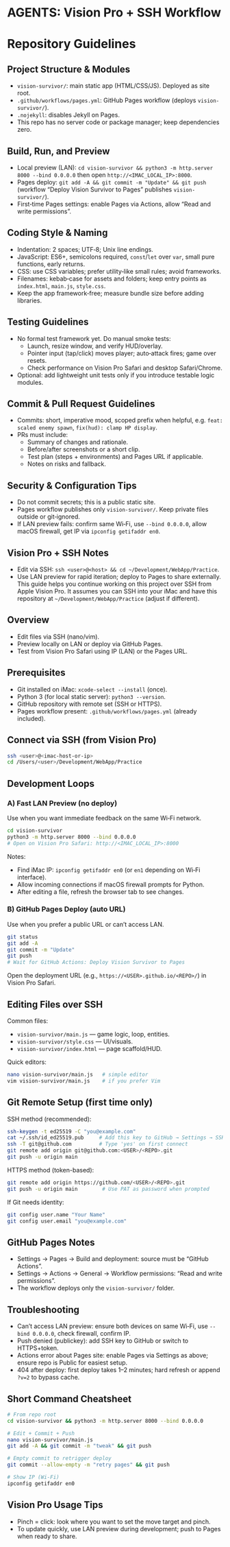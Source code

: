 # AGENTS: Vision Pro + SSH Workflow
# Repository Guidelines

## Project Structure & Modules
- `vision-survivor/`: main static app (HTML/CSS/JS). Deployed as site root.
- `.github/workflows/pages.yml`: GitHub Pages workflow (deploys `vision-survivor/`).
- `.nojekyll`: disables Jekyll on Pages.
- This repo has no server code or package manager; keep dependencies zero.

## Build, Run, and Preview
- Local preview (LAN): `cd vision-survivor && python3 -m http.server 8000 --bind 0.0.0.0` then open `http://<IMAC_LOCAL_IP>:8000`.
- Pages deploy: `git add -A && git commit -m "Update" && git push` (workflow “Deploy Vision Survivor to Pages” publishes `vision-survivor/`).
- First‑time Pages settings: enable Pages via Actions, allow “Read and write permissions”.

## Coding Style & Naming
- Indentation: 2 spaces; UTF‑8; Unix line endings.
- JavaScript: ES6+, semicolons required, `const`/`let` over `var`, small pure functions, early returns.
- CSS: use CSS variables; prefer utility‑like small rules; avoid frameworks.
- Filenames: kebab‑case for assets and folders; keep entry points as `index.html`, `main.js`, `style.css`.
- Keep the app framework‑free; measure bundle size before adding libraries.

## Testing Guidelines
- No formal test framework yet. Do manual smoke tests:
  - Launch, resize window, and verify HUD/overlay.
  - Pointer input (tap/click) moves player; auto‑attack fires; game over resets.
  - Check performance on Vision Pro Safari and desktop Safari/Chrome.
- Optional: add lightweight unit tests only if you introduce testable logic modules.

## Commit & Pull Request Guidelines
- Commits: short, imperative mood, scoped prefix when helpful, e.g. `feat: scaled enemy spawn`, `fix(hud): clamp HP display`.
- PRs must include:
  - Summary of changes and rationale.
  - Before/after screenshots or a short clip.
  - Test plan (steps + environments) and Pages URL if applicable.
  - Notes on risks and fallback.

## Security & Configuration Tips
- Do not commit secrets; this is a public static site.
- Pages workflow publishes only `vision-survivor/`. Keep private files outside or git‑ignored.
- If LAN preview fails: confirm same Wi‑Fi, use `--bind 0.0.0.0`, allow macOS firewall, get IP via `ipconfig getifaddr en0`.

## Vision Pro + SSH Notes
- Edit via SSH: `ssh <user>@<host> && cd ~/Development/WebApp/Practice`.
- Use LAN preview for rapid iteration; deploy to Pages to share externally.
This guide helps you continue working on this project over SSH from Apple Vision Pro. It assumes you can SSH into your iMac and have this repository at `~/Development/WebApp/Practice` (adjust if different).

## Overview
- Edit files via SSH (nano/vim).
- Preview locally on LAN or deploy via GitHub Pages.
- Test from Vision Pro Safari using IP (LAN) or the Pages URL.

## Prerequisites
- Git installed on iMac: `xcode-select --install` (once).
- Python 3 (for local static server): `python3 --version`.
- GitHub repository with remote set (SSH or HTTPS).
- Pages workflow present: `.github/workflows/pages.yml` (already included).

## Connect via SSH (from Vision Pro)
```bash
ssh <user>@<imac-host-or-ip>
cd /Users/<user>/Development/WebApp/Practice
```

## Development Loops

### A) Fast LAN Preview (no deploy)
Use when you want immediate feedback on the same Wi‑Fi network.
```bash
cd vision-survivor
python3 -m http.server 8000 --bind 0.0.0.0
# Open on Vision Pro Safari: http://<IMAC_LOCAL_IP>:8000
```
Notes:
- Find iMac IP: `ipconfig getifaddr en0` (or `en1` depending on Wi‑Fi interface).
- Allow incoming connections if macOS firewall prompts for Python.
- After editing a file, refresh the browser tab to see changes.

### B) GitHub Pages Deploy (auto URL)
Use when you prefer a public URL or can’t access LAN.
```bash
git status
git add -A
git commit -m "Update"
git push
# Wait for GitHub Actions: Deploy Vision Survivor to Pages
```
Open the deployment URL (e.g., `https://<USER>.github.io/<REPO>/`) in Vision Pro Safari.

## Editing Files over SSH
Common files:
- `vision-survivor/main.js` — game logic, loop, entities.
- `vision-survivor/style.css` — UI/visuals.
- `vision-survivor/index.html` — page scaffold/HUD.

Quick editors:
```bash
nano vision-survivor/main.js   # simple editor
vim vision-survivor/main.js    # if you prefer Vim
```

## Git Remote Setup (first time only)

SSH method (recommended):
```bash
ssh-keygen -t ed25519 -C "you@example.com"
cat ~/.ssh/id_ed25519.pub     # Add this key to GitHub → Settings → SSH and GPG keys
ssh -T git@github.com         # Type 'yes' on first connect
git remote add origin git@github.com:<USER>/<REPO>.git
git push -u origin main
```

HTTPS method (token-based):
```bash
git remote add origin https://github.com/<USER>/<REPO>.git
git push -u origin main        # Use PAT as password when prompted
```

If Git needs identity:
```bash
git config user.name "Your Name"
git config user.email "you@example.com"
```

## GitHub Pages Notes
- Settings → Pages → Build and deployment: source must be “GitHub Actions”.
- Settings → Actions → General → Workflow permissions: “Read and write permissions”.
- The workflow deploys only the `vision-survivor/` folder.

## Troubleshooting
- Can’t access LAN preview: ensure both devices on same Wi‑Fi, use `--bind 0.0.0.0`, check firewall, confirm IP.
- Push denied (publickey): add SSH key to GitHub or switch to HTTPS+token.
- Actions error about Pages site: enable Pages via Settings as above; ensure repo is Public for easiest setup.
- 404 after deploy: first deploy takes 1–2 minutes; hard refresh or append `?v=2` to bypass cache.

## Short Command Cheatsheet
```bash
# From repo root
cd vision-survivor && python3 -m http.server 8000 --bind 0.0.0.0

# Edit + Commit + Push
nano vision-survivor/main.js
git add -A && git commit -m "tweak" && git push

# Empty commit to retrigger deploy
git commit --allow-empty -m "retry pages" && git push

# Show IP (Wi‑Fi)
ipconfig getifaddr en0
```

## Vision Pro Usage Tips
- Pinch = click: look where you want to set the move target and pinch.
- To update quickly, use LAN preview during development; push to Pages when ready to share.
